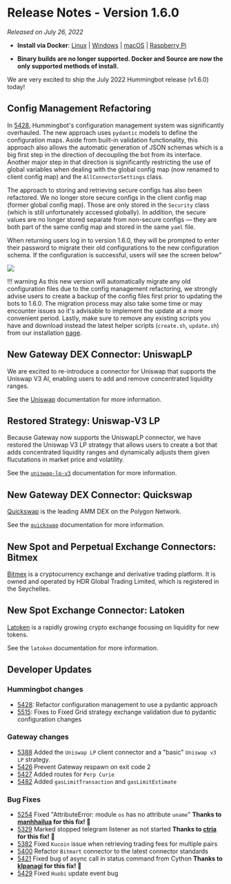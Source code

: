 # Release Notes - Version 1.6.0

*Released on July 26, 2022*

- **Install via Docker**: [Linux](../installation/docker.md) | [Windows](../installation/docker.md) | [macOS](../installation/docker.md) | [Raspberry Pi](../installation/raspberry-pi.md)

- **Binary builds are no longer supported. Docker and Source are now the only supported methods of install.**

We are very excited to ship the July 2022 Hummingbot release (v1.6.0) today!

## Config Management Refactoring

In [5428](https://github.com/hummingbot/hummingbot/pull/5428), Hummingbot's configuration management system was significantly overhauled. The new approach uses `pydantic` models to define the configuration maps. Aside from built-in validation functionality, this approach also allows the automatic generation of JSON schemas which is a big first step in the direction of decoupling the bot from its interface. Another major step in that direction is significantly restricting the use of global variables when dealing with the global config map (now renamed to client config map) and the `AllConnectorSettings` class.

The approach to storing and retrieving secure configs has also been refactored. We no longer store secure configs in the client config map (former global config map). Those are only stored in the `Security` class (which is still unfortunately accessed globally). In addition, the secure values are no longer stored separate from non-secure configs — they are both part of the same config map and stored in the same `yaml` file.

When returning users log in to version 1.6.0, they will be prompted to enter their password to migrate their old configurations to the new configuration schema. If the configuration is successful, users will see the screen below"

![](/assets/img/config-refactor.png)

!!! warning
    As this new version will automatically migrate any old configuration files due to the config management refactoring, we strongly advise users to create a backup of the config files first prior to updating the bots to 1.6.0. The migration process may also take some time or may encounter issues so it's advisable to implement the update at a more convenient period. Lastly, make sure to remove any existing scripts you have and download instead the latest helper scripts (`create.sh`, `update.sh`) from our installation [page](../installation/docker.md).

## New Gateway DEX Connector: UniswapLP

We are excited to re-introduce a connector for Uniswap that supports the Uniswap V3 AI, enabling users to add and remove concentrated liquidity ranges.

See the [Uniswap](../strategies/amm-v3-lp.md) documentation for more information.

## Restored Strategy: Uniswap-V3 LP

Because Gateway now supports the UniswapLP connector, we have restored the Uniswap V3 LP strategy that allows users to create a bot that adds concentrated liquidity ranges and dynamically adjusts them given flucutations in market price and volatility.

See the [`uniswap-lp-v3`](../strategies/amm-v3-lp.md) documentation for more information.

## New Gateway DEX Connector: Quickswap

[Quickswap](https://quickswap.exchange/) is the leading AMM DEX on the Polygon Network.

See the [`quickswap`](../exchanges/quickswap.md) documentation for more information.

## New Spot and Perpetual Exchange Connectors: Bitmex

[Bitmex](https://www.bitmex.com/) is a cryptocurrency exchange and derivative trading platform. It is owned and operated by HDR Global Trading Limited, which is registered in the Seychelles.


## New Spot Exchange Connector: Latoken

[Latoken](https://latoken.com/) is a rapidly growing crypto exchange focusing on liquidity for new tokens.

See the `latoken` documentation for more information.

## Developer Updates

### Hummingbot changes

- [5428](https://github.com/hummingbot/hummingbot/pull/5428): Refactor configuration management to use a pydantic approach
- [5515](https://github.com/hummingbot/hummingbot/pull/5515): Fixes to Fixed Grid strategy exchange validation due to pydantic configuration changes

### Gateway changes

- [5388](https://github.com/hummingbot/hummingbot/pull/5388) Added the `Uniswap LP` client connector and a "basic" `Uniswap v3 LP` strategy.
- [5426](https://github.com/hummingbot/hummingbot/pull/5426) Prevent Gateway respawn on exit code 2
- [5427](https://github.com/hummingbot/hummingbot/pull/5427) Added routes for `Perp Curie`
- [5482](https://github.com/hummingbot/hummingbot/pull/5482) Added `gasLimitTransaction` and `gasLimitEstimate`

### Bug Fixes

- [5254](https://github.com/hummingbot/hummingbot/pull/5254) Fixed "AttributeError: module `os` has no attribute `uname`" **Thanks to [manhhailua](https://github.com/manhhailua) for this fix! 🙏**
- [5329](https://github.com/hummingbot/hummingbot/issues/5329) Marked stopped telegram listener as not started **Thanks to [ctria](https://github.com/ctria) for this fix! 🙏**
- [5382](https://github.com/hummingbot/hummingbot/issues/5382) Fixed `Kucoin` issue when retrieving trading fees for multiple pairs
- [5400](https://github.com/hummingbot/hummingbot/issues/5400) Refactor `Bitmart` connector to the latest connector standards
- [5421](https://github.com/hummingbot/hummingbot/pull/5421) Fixed bug of async call in status command from Cython **Thanks to [klpanagi](https://github.com/klpanagi) for this fix! 🙏**
- [5429](https://github.com/hummingbot/hummingbot/pull/5429) Fixed `Huobi` update event bug
